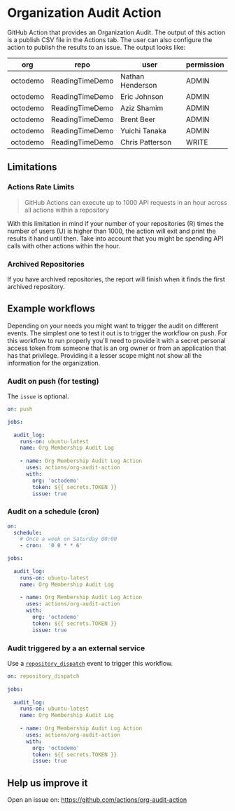 # Organization Audit Action

GitHub Action that provides an Organization Audit. The output of this action is a publish CSV file in the Actions tab. The user can also configure the action to publish the results to an issue. The output looks like:

| org      | repo                   | user                  | permission | 
|----------|------------------------|-----------------------|------------| 
| octodemo | ReadingTimeDemo        | Nathan Henderson      | ADMIN      | 
| octodemo | ReadingTimeDemo        | Eric Johnson          | ADMIN      | 
| octodemo | ReadingTimeDemo        | Aziz Shamim           | ADMIN      | 
| octodemo | ReadingTimeDemo        | Brent Beer            | ADMIN      | 
| octodemo | ReadingTimeDemo        | Yuichi Tanaka         | ADMIN      | 
| octodemo | ReadingTimeDemo        | Chris Patterson       | WRITE      |

## Limitations

### Actions Rate Limits

> GitHub Actions can execute up to 1000 API requests in an hour across all actions within a repository

With this limitation in mind if your number of your repositories (R) times the number of users (U) is higher than 1000, the action will exit and print the results it hand until then. Take into account that you might be spending API calls with other actions within the hour.

### Archived Repositories

If you have archived repositories, the report will finish when it finds the first archived repository.

## Example workflows

Depending on your needs you might want to trigger the audit on different events. The simplest one to test it out is to trigger the workflow on push. For this workflow to run properly you'll need to provide it with a secret personal access token from someone that is an org owner or from an application that has that privilege. Providing it a lesser scope might not show all the information for the organization.

### Audit on push (for testing)

The `issue` is optional. 

```yml
on: push

jobs:
  
  audit_log:
    runs-on: ubuntu-latest
    name: Org Membership Audit Log
        
    - name: Org Membership Audit Log Action
      uses: actions/org-audit-action      
      with:
        org: 'octodemo'
        token: ${{ secrets.TOKEN }}
        issue: true
```

### Audit on a schedule (cron)

```yml
on:
  schedule:   
    # Once a week on Saturday 00:00
    - cron:  '0 0 * * 6'

jobs:
  
  audit_log:
    runs-on: ubuntu-latest
    name: Org Membership Audit Log
        
    - name: Org Membership Audit Log Action
      uses: actions/org-audit-action      
      with:
        org: 'octodemo'
        token: ${{ secrets.TOKEN }}
        issue: true
```

### Audit triggered by a an external service

Use a [`repository_dispatch`](https://developer.github.com/v3/repos/#create-a-repository-dispatch-event) event to trigger this workflow.

```yml
on: repository_dispatch
  
jobs:
  
  audit_log:
    runs-on: ubuntu-latest
    name: Org Membership Audit Log
        
    - name: Org Membership Audit Log Action
      uses: actions/org-audit-action      
      with:
        org: 'octodemo'
        token: ${{ secrets.TOKEN }}
        issue: true
```

## Help us improve it

Open an issue on: https://github.com/actions/org-audit-action
